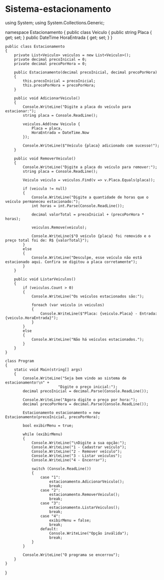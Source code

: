 # Sistema-estacionamento
using System;
using System.Collections.Generic;

namespace Estacionamento
{
    public class Veiculo
    {
        public string Placa { get; set; }
        public DateTime HoraEntrada { get; set; }
    }

    public class Estacionamento
    {
        private List<Veiculo> veiculos = new List<Veiculo>();
        private decimal precoInicial = 0;
        private decimal precoPorHora = 0;

        public Estacionamento(decimal precoInicial, decimal precoPorHora)
        {
            this.precoInicial = precoInicial;
            this.precoPorHora = precoPorHora;
        }

        public void AdicionarVeiculo()
        {
            Console.WriteLine("Digite a placa do veículo para estacionar:");
            string placa = Console.ReadLine();
            
            veiculos.Add(new Veiculo {
                Placa = placa,
                HoraEntrada = DateTime.Now
            });
            
            Console.WriteLine($"Veículo {placa} adicionado com sucesso!");
        }

        public void RemoverVeiculo()
        {
            Console.WriteLine("Digite a placa do veículo para remover:");
            string placa = Console.ReadLine();

            Veiculo veiculo = veiculos.Find(v => v.Placa.Equals(placa));
            
            if (veiculo != null)
            {
                Console.WriteLine("Digite a quantidade de horas que o veículo permaneceu estacionado:");
                int horas = int.Parse(Console.ReadLine());
                
                decimal valorTotal = precoInicial + (precoPorHora * horas);
                
                veiculos.Remove(veiculo);
                
                Console.WriteLine($"O veículo {placa} foi removido e o preço total foi de: R$ {valorTotal}");
            }
            else
            {
                Console.WriteLine("Desculpe, esse veículo não está estacionado aqui. Confira se digitou a placa corretamente");
            }
        }

        public void ListarVeiculos()
        {
            if (veiculos.Count > 0)
            {
                Console.WriteLine("Os veículos estacionados são:");
                
                foreach (var veiculo in veiculos)
                {
                    Console.WriteLine($"Placa: {veiculo.Placa} - Entrada: {veiculo.HoraEntrada}");
                }
            }
            else
            {
                Console.WriteLine("Não há veículos estacionados.");
            }
        }
    }

    class Program
    {
        static void Main(string[] args)
        {
            Console.WriteLine("Seja bem vindo ao sistema de estacionamento!\n" +
                            "Digite o preço inicial:");
            decimal precoInicial = decimal.Parse(Console.ReadLine());

            Console.WriteLine("Agora digite o preço por hora:");
            decimal precoPorHora = decimal.Parse(Console.ReadLine());

            Estacionamento estacionamento = new Estacionamento(precoInicial, precoPorHora);

            bool exibirMenu = true;

            while (exibirMenu)
            {
                Console.WriteLine("\nDigite a sua opção:");
                Console.WriteLine("1 - Cadastrar veículo");
                Console.WriteLine("2 - Remover veículo");
                Console.WriteLine("3 - Listar veículos");
                Console.WriteLine("4 - Encerrar");

                switch (Console.ReadLine())
                {
                    case "1":
                        estacionamento.AdicionarVeiculo();
                        break;
                    case "2":
                        estacionamento.RemoverVeiculo();
                        break;
                    case "3":
                        estacionamento.ListarVeiculos();
                        break;
                    case "4":
                        exibirMenu = false;
                        break;
                    default:
                        Console.WriteLine("Opção inválida");
                        break;
                }
            }

            Console.WriteLine("O programa se encerrou");
        }
    }
}
